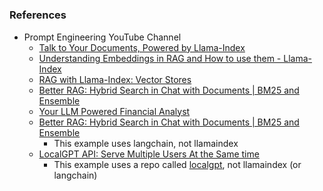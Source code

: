#

### References

 - Prompt Engineering YouTube Channel
     - [Talk to Your Documents, Powered by Llama-Index](https://www.youtube.com/watch?v=WL7V9JUy2sE&ab_channel=PromptEngineering)
     - [Understanding Embeddings in RAG and How to use them - Llama-Index](https://www.youtube.com/watch?v=v6g8eo86T8A&ab_channel=PromptEngineering)
     - [RAG with Llama-Index: Vector Stores](https://www.youtube.com/watch?v=Cu5KQz3c4Zk&ab_channel=PromptEngineering)
     - [Better RAG: Hybrid Search in Chat with Documents | BM25 and Ensemble](https://www.youtube.com/watch?v=r2m9DbEmeqI&ab_channel=PromptEngineering)
     - [Your LLM Powered Financial Analyst](https://www.youtube.com/watch?v=JeruKKuMxCg&t=327s&ab_channel=PromptEngineering)
     - [Better RAG: Hybrid Search in Chat with Documents | BM25 and Ensemble](https://www.youtube.com/watch?v=r2m9DbEmeqI&ab_channel=PromptEngineering)
         - This example uses langchain, not llamaindex
     - [LocalGPT API: Serve Multiple Users At the Same time](https://www.youtube.com/watch?v=z9wDKwgQojM&ab_channel=PromptEngineering)
         - This example uses a repo called [localgpt](https://github.com/PromtEngineer/localGPT), not llamaindex (or langchain)
